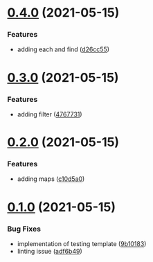 # [0.4.0](https://github.com/cmaurer/go-lo/compare/v0.3.0...v0.4.0) (2021-05-15)


### Features

* adding each and find ([d26cc55](https://github.com/cmaurer/go-lo/commit/d26cc55edf45de01fe552161e8f65780e706b816))



# [0.3.0](https://github.com/cmaurer/go-lo/compare/v0.2.0...v0.3.0) (2021-05-15)


### Features

* adding filter ([4767731](https://github.com/cmaurer/go-lo/commit/4767731213e23083287acf306d90520fd0750b5b))



# [0.2.0](https://github.com/cmaurer/go-lo/compare/v0.1.0...v0.2.0) (2021-05-15)


### Features

* adding maps ([c10d5a0](https://github.com/cmaurer/go-lo/commit/c10d5a02b053a8a8e15ff090104ec5c6114f0e43))



# [0.1.0](https://github.com/cmaurer/go-lo/compare/adf6b4922287dad8db44098319fcd11a667a5bc2...v0.1.0) (2021-05-15)


### Bug Fixes

* implementation of testing template ([9b10183](https://github.com/cmaurer/go-lo/commit/9b10183c83e2651d1d42e571256f2f7b17614042))
* linting issue ([adf6b49](https://github.com/cmaurer/go-lo/commit/adf6b4922287dad8db44098319fcd11a667a5bc2))



